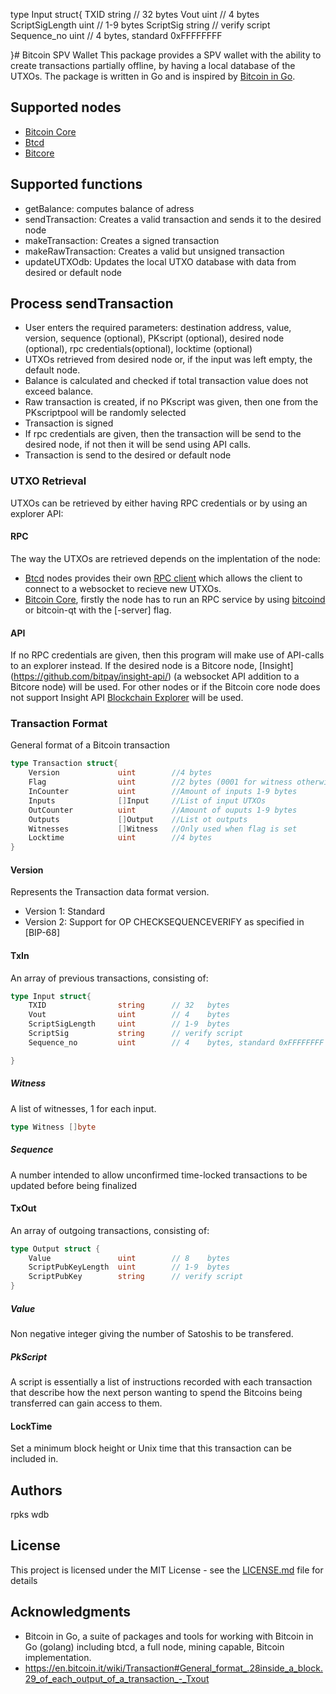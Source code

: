 type Input struct{
	TXID 				string		// 32 	bytes
	Vout 				uint		// 4	bytes
	ScriptSigLength 	uint		// 1-9	bytes
	ScriptSig 			string		// verify script
	Sequence_no			uint		// 4 	bytes, standard 0xFFFFFFFF

}# Bitcoin SPV Wallet
This package provides a SPV wallet with the ability to create transactions partially offline, by having a local database of the UTXOs. The package is written in Go and is  inspired by [Bitcoin in Go](https://github.com/btcsuite).

## Supported nodes
* [Bitcoin Core](https://bitcoin.org/en/bitcoin-core/)
* [Btcd](https://github.com/btcsuite/btcd)
* [Bitcore](https://bitcore.io/)

## Supported functions
* getBalance: computes balance of adress
* sendTransaction: Creates a valid transaction and sends it to the desired node
* makeTransaction: Creates a signed transaction
* makeRawTransaction: Creates a valid but unsigned transaction
* updateUTXOdb: Updates the local UTXO database with data from desired or default node

## Process sendTransaction
* User enters the required parameters:  destination address,  value, version, sequence (optional), PKscript (optional), desired node (optional), rpc credentials(optional), locktime (optional)
* UTXOs retrieved from desired node or, if the input was left empty, the default node.
* Balance is calculated and checked if total transaction value does not exceed balance.
* Raw transaction is created, if no PKscript was given, then one from the PKscriptpool will be randomly selected
* Transaction is signed
* If rpc credentials are given, then the transaction will be send to the desired node, if not then it will be send using API calls.
* Transaction is send to the desired or default node


### UTXO Retrieval
UTXOs can be retrieved by either having RPC credentials or by using an explorer API:
#### RPC
The way the UTXOs are retrieved depends on the implentation of the node:
* [Btcd](https://github.com/btcsuite/btcd) nodes provides their own [RPC client](https://github.com/btcsuite/btcd/tree/master/rpcclient/examples/btcwalletwebsockets) which allows the client to connect to a websocket to recieve new UTXOs.
* [Bitcoin Core](https://bitcoin.org/en/bitcoin-core/), firstly the node has to run an RPC service by using [bitcoind](https://en.bitcoin.it/wiki/Bitcoind)  or bitcoin-qt with the [-server] flag.

#### API
If no RPC credentials are given, then this program will make use of API-calls to an explorer instead.  If the desired node is a Bitcore node, [Insight] (https://github.com/bitpay/insight-api/) (a websocket API addition to a Bitcore node) will be used. For other nodes or if the Bitcoin core node does not support Insight API  [Blockchain Explorer](https://www.blockchain.com/explorer) will be used.

### Transaction Format
General format of a Bitcoin transaction
```go
type Transaction struct{
	Version 			uint 		//4 bytes
	Flag 				uint		//2 bytes (0001 for witness otherwise empty)
	InCounter 			uint		//Amount of inputs 1-9 bytes
	Inputs 				[]Input		//List of input UTXOs
	OutCounter 			uint 		//Amount of ouputs 1-9 bytes
	Outputs 			[]Output	//List ot outputs
	Witnesses 			[]Witness 	//Only used when flag is set
	Locktime			uint		//4 bytes
}
```
#### Version
Represents the Transaction data format version.
* Version 1: Standard
* Version 2: Support for OP CHECKSEQUENCEVERIFY as specified in [BIP-68]

#### TxIn
An array of previous transactions, consisting of:
```go
type Input struct{
	TXID 				string		// 32 	bytes
	Vout 				uint		// 4	bytes
	ScriptSigLength 	uint		// 1-9	bytes
	ScriptSig 			string		// verify script
	Sequence_no			uint		// 4 	bytes, standard 0xFFFFFFFF

}
```

##### Witness
A list of witnesses, 1 for each input.
```go
type Witness []byte
```
##### Sequence
A number intended to allow unconfirmed time-locked transactions to be updated before being finalized

#### TxOut
An array of outgoing transactions, consisting of:
```go
type Output struct {
	Value 				uint		// 8	bytes
	ScriptPubKeyLength 	uint 		// 1-9	bytes
	ScriptPubKey		string		// verify script
}
```
##### Value
Non negative integer giving the number of Satoshis to be transfered.

##### PkScript
A script is essentially a list of instructions recorded with each transaction that describe how the next person wanting to spend the Bitcoins being transferred can gain access to them.

#### LockTime
Set a minimum block height or Unix time that this transaction can be included in.

## Authors
rpks
wdb
## License

This project is licensed under the MIT License - see the [LICENSE.md](LICENSE.md) file for details

## Acknowledgments
* Bitcoin in Go, a suite of packages and tools for working with Bitcoin in Go (golang) including btcd, a full node, mining capable, Bitcoin implementation.
* https://en.bitcoin.it/wiki/Transaction#General_format_.28inside_a_block.29_of_each_output_of_a_transaction_-_Txout

